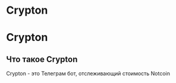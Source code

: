 # Crypton

<h1>Crypton</h1>
<h2>Что такое Crypton</h2>
<p>Crypton - это Телеграм бот, отслеживающий стоимость Notcoin</p>